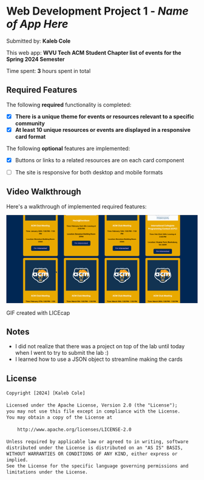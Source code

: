 # Web Development Project 1 - *Name of App Here*

Submitted by: **Kaleb Cole**

This web app: **WVU Tech ACM Student Chapter list of events for the Spring 2024 Semester**

Time spent: **3** hours spent in total

## Required Features

The following **required** functionality is completed:

- [X] **There is a unique theme for events or resources relevant to a specific community**
- [X] **At least 10 unique resources or events are displayed in a responsive card format**

The following **optional** features are implemented:

- [X] Buttons or links to a related resources are on each card component
- [ ] The site is responsive for both desktop and mobile formats


## Video Walkthrough

Here's a walkthrough of implemented required features:

<img src='.\src\assets\WVU Tech ACM Walkthrough.gif' title='Video Walkthrough' width='' alt='Video Walkthrough' />

GIF created with LICEcap 

## Notes

* I did not realize that there was a project on top of the lab until today when I went to try to submit the lab :)
* I learned how to use a JSON object to streamline making the cards


## License

    Copyright [2024] [Kaleb Cole]

    Licensed under the Apache License, Version 2.0 (the "License");
    you may not use this file except in compliance with the License.
    You may obtain a copy of the License at

        http://www.apache.org/licenses/LICENSE-2.0

    Unless required by applicable law or agreed to in writing, software
    distributed under the License is distributed on an "AS IS" BASIS,
    WITHOUT WARRANTIES OR CONDITIONS OF ANY KIND, either express or implied.
    See the License for the specific language governing permissions and
    limitations under the License.